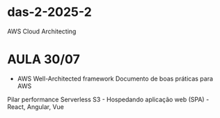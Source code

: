 # das-2-2025-2
AWS Cloud Architecting
# AULA 30/07

- AWS Well-Architected framework
Documento de boas práticas para AWS



Pilar performance
Serverless
S3 - Hospedando aplicação web (SPA) - React, Angular, Vue
